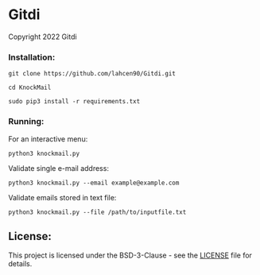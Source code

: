 # Gitdi
Copyright 2022 Gitdi



### Installation:

```
git clone https://github.com/lahcen90/Gitdi.git
```

```
cd KnockMail
```

```
sudo pip3 install -r requirements.txt
```

### Running:


For an interactive menu: 
```
python3 knockmail.py
```

Validate single e-mail address:
```
python3 knockmail.py --email example@example.com
```

Validate emails stored in text file:
```
python3 knockmail.py --file /path/to/inputfile.txt
```




## License:

This project is licensed under the BSD-3-Clause - see the [LICENSE](LICENSE) file for details.
